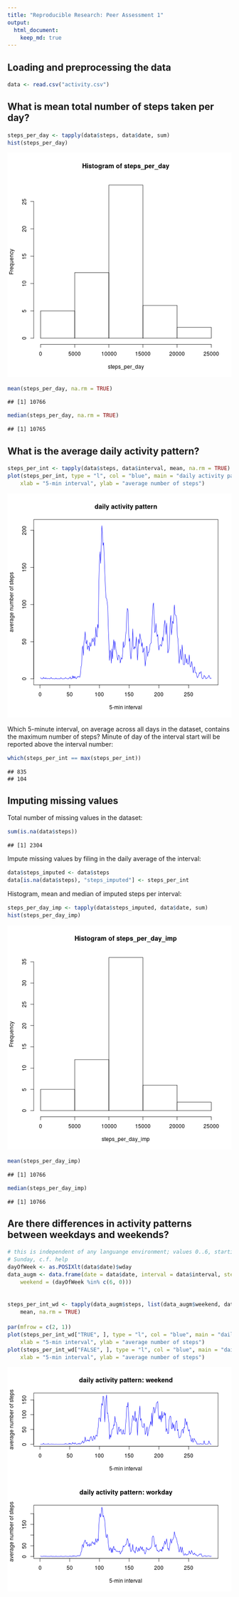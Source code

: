 ```yaml
---
title: "Reproducible Research: Peer Assessment 1"
output: 
  html_document:
    keep_md: true
---
```



## Loading and preprocessing the data


```r
data <- read.csv("activity.csv")
```


## What is mean total number of steps taken per day?


```r
steps_per_day <- tapply(data$steps, data$date, sum)
hist(steps_per_day)
```

![plot of chunk unnamed-chunk-2](figure/unnamed-chunk-2.png) 

```r
mean(steps_per_day, na.rm = TRUE)
```

```
## [1] 10766
```

```r
median(steps_per_day, na.rm = TRUE)
```

```
## [1] 10765
```



## What is the average daily activity pattern?


```r
steps_per_int <- tapply(data$steps, data$interval, mean, na.rm = TRUE)
plot(steps_per_int, type = "l", col = "blue", main = "daily activity pattern", 
    xlab = "5-min interval", ylab = "average number of steps")
```

![plot of chunk unnamed-chunk-3](figure/unnamed-chunk-3.png) 


Which 5-minute interval, on average across all days in the dataset, contains the maximum number of steps? Minute of day of the interval start will be reported above the interval number:


```r
which(steps_per_int == max(steps_per_int))
```

```
## 835 
## 104
```



## Imputing missing values

Total number of missing values in the dataset:

```r
sum(is.na(data$steps))
```

```
## [1] 2304
```


Impute missing values by filing in the daily average of the interval:


```r
data$steps_imputed <- data$steps
data[is.na(data$steps), "steps_imputed"] <- steps_per_int
```


Histogram, mean and median of imputed steps per interval:


```r
steps_per_day_imp <- tapply(data$steps_imputed, data$date, sum)
hist(steps_per_day_imp)
```

![plot of chunk unnamed-chunk-7](figure/unnamed-chunk-7.png) 

```r
mean(steps_per_day_imp)
```

```
## [1] 10766
```

```r
median(steps_per_day_imp)
```

```
## [1] 10766
```



## Are there differences in activity patterns between weekdays and weekends?


```r
# this is independent of any languange environment; values 0..6, starting on
# Sunday, c.f. help
dayOfWeek <- as.POSIXlt(data$date)$wday
data_augm <- data.frame(date = data$date, interval = data$interval, steps = data$steps_imputed, 
    weekend = (dayOfWeek %in% c(6, 0)))


steps_per_int_wd <- tapply(data_augm$steps, list(data_augm$weekend, data_augm$interval), 
    mean, na.rm = TRUE)

par(mfrow = c(2, 1))
plot(steps_per_int_wd["TRUE", ], type = "l", col = "blue", main = "daily activity pattern: weekend", 
    xlab = "5-min interval", ylab = "average number of steps")
plot(steps_per_int_wd["FALSE", ], type = "l", col = "blue", main = "daily activity pattern: workday", 
    xlab = "5-min interval", ylab = "average number of steps")
```

![plot of chunk unnamed-chunk-8](figure/unnamed-chunk-8.png) 


